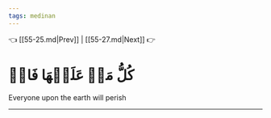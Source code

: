 ```yaml
---
tags: medinan
---
```


👈 [[55-25.md|Prev]] | [[55-27.md|Next]] 👉

# كُلُّ مَنۡ عَلَيۡهَا فَانٖ

Everyone upon the earth will perish

---


